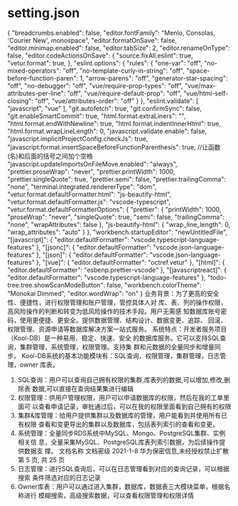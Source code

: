 # setting.json 
{
  "breadcrumbs.enabled": false,
  "editor.fontFamily": "Menlo, Consolas, 'Courier New', monospace",
  "editor.formatOnSave": false,
  "editor.minimap.enabled": false,
  "editor.tabSize": 2,
  "editor.renameOnType": false,
  "editor.codeActionsOnSave": {
    "source.fixAll.eslint": true,
    "vetur.format": true,
  },
  "eslint.options": {
    "rules": {
      "one-var": "off",
      "no-mixed-operators": "off",
      "no-template-curly-in-string": "off",
      "space-before-function-paren": 1,
      "arrow-parens": "off",
      "generator-star-spacing": "off",
      "no-debugger": "off",
      "vue/require-prop-types": "off",
      "vue/max-attributes-per-line": "off",
      "vue/require-default-prop": "off",
      "vue/html-self-closing": "off",
      "vue/attributes-order": "off"
    }
  },
  "eslint.validate": [
    "javascript",
    "vue"
  ],
  "git.autofetch": true,
  "git.confirmSync": false,
  "git.enableSmartCommit": true,
  "html.format.extraLiners": "",
  "html.format.endWithNewline": true,
  "html.format.indentInnerHtml": true,
  "html.format.wrapLineLength": 0,
  "javascript.validate.enable": false,
  "javascript.implicitProjectConfig.checkJs": true,
  "javascript.format.insertSpaceBeforeFunctionParenthesis": true, //让函数(名)和后面的括号之间加个空格
  "javascript.updateImportsOnFileMove.enabled": "always",
  "prettier.proseWrap": "never",
  "prettier.printWidth": 1000,
  "prettier.singleQuote": true,
  "prettier.semi": false,
  "prettier.trailingComma": "none",
  "terminal.integrated.rendererType": "dom",
  "vetur.format.defaultFormatter.html": "js-beautify-html",
  "vetur.format.defaultFormatter.js": "vscode-typescript",
  "vetur.format.defaultFormatterOptions": {
    "prettier": {
      "printWidth": 1000,
      "proseWrap": "never",
      "singleQuote": true,
      "semi": false,
      "trailingComma": "none",
      "wrapAttributes": false
    },
    "js-beautify-html": {
      "wrap_line_length": 0,
      "wrap_attributes": "auto"
    }
  },
  "workbench.startupEditor": "newUntitledFile",
  "[javascript]": {
    "editor.defaultFormatter": "vscode.typescript-language-features"
  },
  "[jsonc]": {
    "editor.defaultFormatter": "vscode.json-language-features"
  },
  "[json]": {
    "editor.defaultFormatter": "vscode.json-language-features"
  },
  "[vue]": {
    "editor.defaultFormatter": "octref.vetur"
  },
  "[html]": {
    "editor.defaultFormatter": "esbenp.prettier-vscode"
  },
  "[javascriptreact]": {
    "editor.defaultFormatter": "vscode.typescript-language-features"
  },
  "todo-tree.tree.showScanModeButton": false,
  "workbench.colorTheme": "Monokai Dimmed",
  "editor.wordWrap": "on"
}
业务背景：为了更高的安全性、便捷性，进行权限管理和账户管理，管控具体人对
库、表、列的操作权限，高风险操作的判断和转变为低风险操作的技术手段。用户无需感
知数据库账号密码，使用更便捷、更安全。提供数据管理、结构设计、数据变更、追踪、
回滚、权限管理、资源申请等数据库解决方案一站式服务。
 系统特点：开发者服务项目（Kool-DB）是一种易用、稳定、快速、安全
的数据库服务。它可以支持SQL查询，集群管理，系统管理，权限管理。支持集
群和元数据的全量同步和增量同步。
Kool-DB系统的基本功能模块有：SQL查询，权限管理，集群管理，日志管理，owner
库表。
1. SQL查询：用户可以查询自己拥有权限的集群,库表列的数据,可以增加,修改,删除表
数据,可以直接在查询结果集进行编辑
2. 权限管理：供用户管理权限，用户可以申请数据库的权限，然后在我的工单里面可
以查看申请记录，审批通过后，可以在我的权限里面看到自己拥有的权限
3. 集群&库管理：给用户提供集群以及数据库的管理，用户能看到并使用所有已有权限
查看和变更导出的集群以及数据库，包括表列索引的查看和变更。
4. 系统管理：全量同步RDS系统中MySQL、Mongo、PostgreSQL集群、实例相关信
息，全量采集MySQL、PostgreSQL库表列索引数据，为后续操作提供数据支
撑。
文档名称 文档密级
2021-1-8 华为保密信息,未经授权禁止扩散 第 5 页, 共 25 页
5. 日志管理：进行SQL查询后，可以在日志管理看到对应的查询记录，可以根据搜索
条件筛选对应的日志记录
6. Owner库表：用户可以通过进入集群，数据库，数据表三大模块菜单，根据名称进行
模糊搜索，高级搜索数据，可以查看权限管理和权限详情
